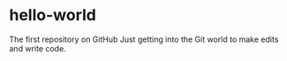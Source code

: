 # hello-world
The first repository on GitHub
Just getting into the Git world to make edits and write code.
